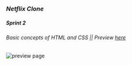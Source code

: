 ### *Netflix Clone*  
##### *Sprint 2*  
###### Basic concepts of HTML and CSS || Preview [here](https://alexandercelis.github.io/sprint2/)
<img src="https://i.imgur.com/AGa79Jp.png" alt="preview page"/>
